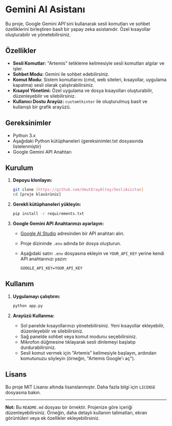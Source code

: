 # Gemini AI Asistanı

Bu proje, Google Gemini API'sini kullanarak sesli komutları ve sohbet özelliklerini birleştiren basit bir yapay zeka asistanıdır. Özel kısayollar oluşturabilir ve yönetebilirsiniz.

## Özellikler

*   **Sesli Komutlar:** "Artemis" tetikleme kelimesiyle sesli komutları algılar ve işler.
*   **Sohbet Modu:** Gemini ile sohbet edebilirsiniz.
*   **Komut Modu:** Sistem komutlarını (cmd, web siteleri, kısayollar, uygulama kapatma) sesli olarak çalıştırabilirsiniz.
*   **Kısayol Yönetimi:** Özel uygulama ve dosya kısayolları oluşturabilir, düzenleyebilir ve silebilirsiniz.
*   **Kullanıcı Dostu Arayüz:** `customtkinter` ile oluşturulmuş basit ve kullanışlı bir grafik arayüzü.

## Gereksinimler

*   Python 3.x
*   Aşağıdaki Python kütüphaneleri (gereksinimler.txt dosyasında listelenmiştir)
*   Google Gemini API Anahtarı

## Kurulum

1.  **Depoyu klonlayın:**

    ```bash
    git clone [https://github.com/UmutErayAltay/SesliAsistan]
    cd [proje klasörünüz]
    ```

2.  **Gerekli kütüphaneleri yükleyin:**

    ```bash
    pip install -r requirements.txt
    ```

3.  **Google Gemini API Anahtarınızı ayarlayın:**
    *   [Google AI Studio](https://makersuite.google.com/app/apikey) adresinden bir API anahtarı alın.
    *   Proje dizininde `.env` adında bir dosya oluşturun.
    *   Aşağıdaki satırı `.env` dosyasına ekleyin ve `YOUR_API_KEY` yerine kendi API anahtarınızı yazın:

        ```
        GOOGLE_API_KEY=YOUR_API_KEY
        ```

## Kullanım

1.  **Uygulamayı çalıştırın:**

    ```bash
    python app.py
    ```

2.  **Arayüzü Kullanma:**
    *   Sol panelde kısayollarınızı yönetebilirsiniz. Yeni kısayollar ekleyebilir, düzenleyebilir ve silebilirsiniz.
    *   Sağ panelde sohbet veya komut modunu seçebilirsiniz.
    *   Mikrofon düğmesine tıklayarak sesli dinlemeyi başlatıp durdurabilirsiniz.
    *   Sesli komut vermek için "Artemis" kelimesiyle başlayın, ardından komutunuzu söyleyin (örneğin, "Artemis Google'ı aç").

## Lisans

Bu proje MIT Lisansı altında lisanslanmıştır. Daha fazla bilgi için `LICENSE` dosyasına bakın.


---

**Not:** Bu `README.md` dosyası bir örnektir. Projenize göre içeriği düzenleyebilirsiniz. Örneğin, daha detaylı kullanım talimatları, ekran görüntüleri veya ek özellikler ekleyebilirsiniz. 
